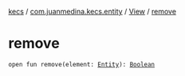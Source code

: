 [kecs](../../index.md) / [com.juanmedina.kecs.entity](../index.md) / [View](index.md) / [remove](./remove.md)

# remove

`open fun remove(element: `[`Entity`](../-entity/index.md)`): `[`Boolean`](https://kotlinlang.org/api/latest/jvm/stdlib/kotlin/-boolean/index.html)